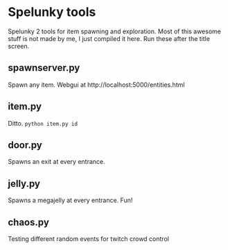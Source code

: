 # Spelunky tools
Spelunky 2 tools for item spawning and exploration. Most of this awesome stuff is not made by me, I just compiled it here. Run these after the title screen.

## spawnserver.py
Spawn any item. Webgui at http://localhost:5000/entities.html

## item.py
Ditto. `python item.py id`

## door.py
Spawns an exit at every entrance.

## jelly.py
Spawns a megajelly at every entrance. Fun!

## chaos.py
Testing different random events for twitch crowd control
